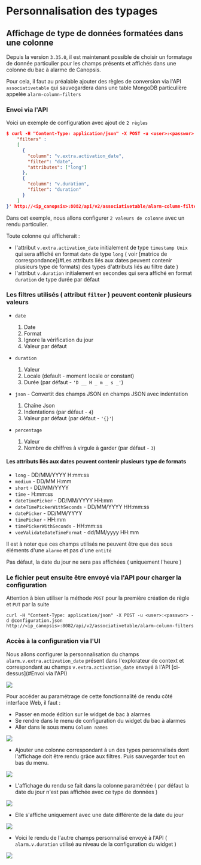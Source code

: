 # Personnalisation des typages

## Affichage de type de données formatées dans une colonne

Depuis la version `3.35.0`, il est maintenant possible de choisir un formatage de donnée particulier pour les champs présents et affichés dans une colonne du bac à alarme de Canopsis.

Pour cela, il faut au préalable ajouter des règles de conversion via l'API `associativetable` qui sauvegardera dans une table MongoDB particulière appelée `alarm-column-filters`

### Envoi via l'API

Voici un exemple de configuration avec ajout de `2 règles`

```json
$ curl -H "Content-Type: application/json" -X POST -u <user>:<passwor> -d '{
    "filters" : 
    [
      {
        "column": "v.extra.activation_date",
        "filter": "date",
        "attributes": ["long"]
      },
      {
        "column": "v.duration",
        "filter": "duration"
      }
    ]
}' http://<ip_canopsis>:8082/api/v2/associativetable/alarm-column-filters
```

Dans cet exemple, nous allons configurer `2 valeurs de colonne` avec un rendu particulier.

Toute colonne qui afficherait :

* l'attribut `v.extra.activation_date` initialement de type `timestamp Unix` qui sera affiché en format `date` de type `long` ( voir [matrice de correspondance](#Les attributs liés aux dates peuvent contenir plusieurs type de formats) des types d'attributs liés au filtre date )
* l'attribut `v.duration` initialement en secondes qui sera affiché en format `duration` de type durée par défaut

### Les filtres utilisés ( attribut `filter` ) peuvent contenir plusieurs valeurs

* `date`
    1) Date
    2) Format
    3) Ignore la vérification du jour
    4) Valeur par défaut

* `duration`
    1) Valeur
    2) Locale (default - moment locale or constant)
    3) Durée (par défaut - `'D __ H _ m _ s _'`)

* `json` - Convertit des champs JSON en champs JSON avec indentation
    1) Chaîne Json
    2) Indentations (par défaut - `4`)
    3) Valeur par défaut (par défaut - `'{}'`)

* `percentage`
    1) Valeur
    2) Nombre de chiffres à virgule à garder (par défaut - `3`)

#### Les attributs liés aux dates peuvent contenir plusieurs type de formats

* `long` - DD/MM/YYYY H:mm:ss
* `medium` - DD/MM H:mm
* `short` - DD/MM/YYYY
* `time` - H:mm:ss
* `dateTimePicker`  -  DD/MM/YYYY HH:mm
* `dateTimePickerWithSeconds` - DD/MM/YYYY HH:mm:ss
* `datePicker` - DD/MM/YYYY
* `timePicker` - HH:mm
* `timePickerWithSeconds` - HH:mm:ss
* `veeValidateDateTimeFormat` - dd/MM/yyyy HH:mm



Il est à noter que ces champs utilisés ne peuvent être que des sous éléments d'une `alarme` et pas d'une `entité`

Pas défaut, la date du jour ne sera pas affichées ( uniquement l'heure )

### Le fichier peut ensuite être envoyé via l'API pour charger la configuration

Attention à bien utiliser la méthode `POST` pour la première création de règle et `PUT` par la suite

```shell
curl -H "Content-Type: application/json" -X POST -u <user>:<passwor> -d @configuration.json http://<ip_canopsis>:8082/api/v2/associativetable/alarm-column-filters
```



### Accès à la configuration via l'UI

Nous allons configurer la personnalisation du champs `alarm.v.extra.activation_date` présent dans l'explorateur de context et correspondant au champs `v.extra.activation_date` envoyé à l'API [ci-dessus](#Envoi via l'API)

![](img/alarm-list-setting-3.png)



Pour accéder au paramétrage de cette fonctionnalité de rendu côté interface Web, il faut :

* Passer en mode édition sur le widget de bac à alarmes
* Se rendre dans le menu de configuration du widget du bac à alarmes
* Aller dans le sous menu `Column names`

![](img/alarm-list-setting-1.png)

* Ajouter une colonne correspondant à un des types personnalisés dont l'affichage doit être rendu grâce aux filtres. Puis sauvegarder tout en bas du menu.

![](img/alarm-list-setting-2.png)

* L'affichage du rendu se fait dans la colonne paramétrée ( par défaut la date du jour n'est pas affichée avec ce type de données )

![](img/alarm-list-setting-5.png)

* Elle s'affiche uniquement avec une date différente de la date du jour



![](img/alarm-list-setting-6.png)

* Voici le rendu de l'autre champs personnalisé envoyé à l'API ( `alarm.v.duration` utilisé au niveau de la configuration du widget )

![](img/alarm-list-setting-7.png)